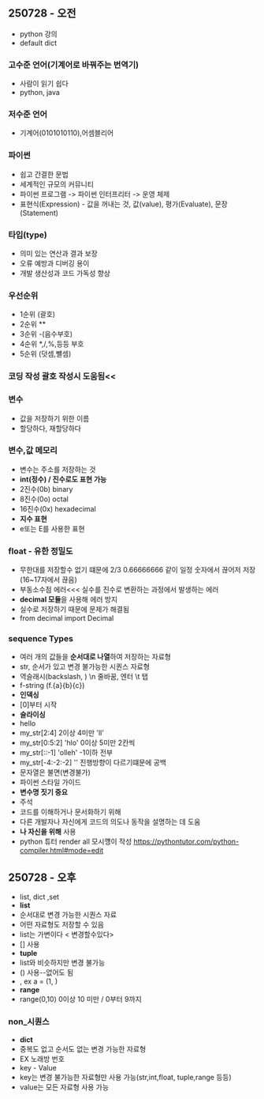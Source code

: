 ## 250728 - 오전
- python 강의
- default dict
### 고수준 언어(기계어로 바꿔주는 번역기)
- 사람이 읽기 쉽다
- python, java
### 저수준 언어
- 기계어(0101010110),어셈블리어
### 파이썬
- 쉽고 간결한 문법
- 세계적인 규모의 커뮤니티
- 파이썬 프로그램 -> 파이썬 인터프리터 -> 운영 체제
- 표현식(Expression) - 값을 꺼내는 것, 값(value), 평가(Evaluate), 문장(Statement)
### 타입(type)
- 의미 있는 연산과 결과 보장
- 오류 예방과 디버깅 용이
- 개발 생산성과 코드 가독성 향상
### 우선순위
- 1순위 (괄호) 
- 2순위 **
- 3순위 -(음수부호)
- 4순위 *,/,%,등등 부호
- 5순위 (덧셈,뺼셈)
### 코딩 작성 괄호 작성시 도움됨<<
### 변수
- 값을 저장하기 위한 이름
- 할당하다, 재할당하다
### 변수,값 메모리
- 변수는 주소를 저장하는 것
- **int(정수) / 진수로도 표현 가능**
- 2진수(0b) binary
- 8진수(0o) octal
- 16진수(0x) hexadecimal
- **지수 표현**
- e또는 E를 사용한 표현
### float - 유한 정밀도
-  무한대를 저장할수 없기 떄문에 2/3 0.66666666 같이 일정 숫자에서 끊어저 저장 (16~17자에서 끊음)
- 부동소수점 에러<<<
실수를 진수로 변환하는 과정에서 발생하는 에러
- **decimal 모듈**을 사용해 에러 방지
- 실수로 저장하기 때문에 문제가 해결됨
- from decimal import Decimal
### sequence Types
- 여러 개의 값들을 **순서대로 나열**하여 저장하는 자료형
- str, 순서가 있고 변경 불가능한 시퀀스 자료형
- 역슬래시(backslash, \) \n 줄바꿈, 엔터 \t 탭
- f-string (f.{a}{b}{c})
- **인덱싱**
- [0]부터 시작
- **슬라이싱**
- hello
- my_str[2:4] 2이상 4미만  'll'
- my_str[0:5:2] 'hlo' 0이상 5미만 2칸씩 
- my_str[::-1] 'olleh' -1이하 전부
- my_str[-4:-2:-2] '' 진행방향이 다르기떄문에 공백
- 문자열은 불면(변경불가)
- 파이썬 스타일 가이드
- **변수명 짓기 중요**
- 주석
- 코드를 이해하거나 문서화하기 위해
- 다른 개발자나 자신에게 코드의 의도나 동작을 설명하는 데 도움
- **나 자신을 위해** 사용
- python 튜터  render all 모시꺵이 작성
 https://pythontutor.com/python-compiler.html#mode=edit

## 250728 - 오후
- list, dict ,set  
- **list** 
- 순서대로 변경 가능한 시퀀스 자료
- 어떤 자료형도 저장할 수 있음
- list는 가변이다 < 변경할수있다>
- [] 사용
- **tuple**
- list와 비슷하지만 변경 불가능
- () 사용--없어도 됨
- , ex   a = (1, )
-  **range**
- range(0,10) 0이상 10 미만 / 0부터 9까지
### non_시퀀스
- **dict**
- 중복도 없고 순서도 없는 변경 가능한 자료형
- EX 노래방 번호 
- key - Value 
- key는 변경 불가능한 자료형만 사용 가능(str,int,float, tuple,range 등등)
- value는 모든 자료형 사용 가능


